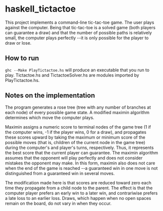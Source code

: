 # haskell_tictactoe

This project implements a command-line tic-tac-toe game. The user plays against the computer.
Being that tic-tac-toe is a solved game (both players can guarantee a draw) and that the number
of possible paths is relatively small, the computer plays perfectly --it is only possible for
the player to draw or lose.


## How to run

`ghc --Make PlayTictactoe.hs` will produce an executable that you run to play.
Tictactoe.hs and TictactoeSolver.hs are modules imported by PlayTictactoe.hs.

## Notes on the implementation

The program generates a rose tree (tree with any number of branches at each node) of every
possible game state. A modified maximin algorithm determines which move the computer plays.

Maximin assigns a numeric score to terminal nodes of the game tree (1 if the computer wins,
-1 if the player wins, 0 for a draw), and propagates these scores upward by taking the maximum
or minimum score of the possible moves (that is, children of the current node in the game tree)
during the computer's and player's turns, respectively. Thus, it represents the best score that
the current player can guarantee. The maximin algorithm assumes that the opponent will play perfectly
and does not consider mistakes the opponent may make. In this form, maximin also does not care
when the end of the game is reached --a guaranteed win in one move is not distinguished from a
guaranteed win in several moves.

The modification made here is that scores are reduced toward zero each time they propagate from
a child node to the parent. The effect is that the computer player prefers an early win to a later win,
and contrariwise prefers a late loss to an earlier loss. Draws, which happen when no open spaces remain
on the board, do not vary in when they occur.
